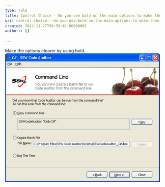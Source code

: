 ```yaml
---
type: rule
title: Control Choice - Do you use bold on the main options to make them clearer?
uri: control-choice---do-you-use-bold-on-the-main-options-to-make-them-clearer
created: 2012-11-27T08:59:46.0000000Z
authors: []

---
```


Make the options clearer by using bold.
 ![ Bad Example - Main options text not in bold![SSW Link Auditor - Command Line](../../assets/OptionsTextInBold.gif)](../../assets/OptionsTextNotInBold.gif)
